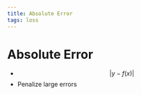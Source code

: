 ```yaml
---
title: Absolute Error
tags: loss
---
```


# Absolute Error
- $$\lvert y-f(x)\rvert$$
- Penalize large errors
























